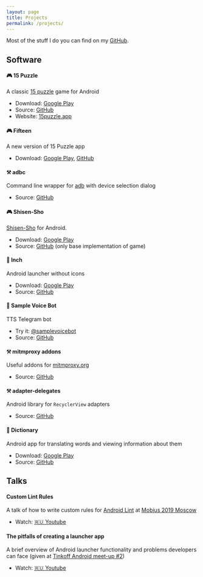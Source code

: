 ```yaml
---
layout: page
title: Projects
permalink: /projects/
---
```


Most of the stuff I do you can find on my [GitHub][github].

## Software

#### 🎮 15 Puzzle

A classic [15 puzzle][15-puzzle-wiki] game for Android

* Download: [Google Play][15-puzzle-store]
* Source: [GitHub][15-puzzle-source]
* Website: [15puzzle.app][15-puzzle-site]

#### 🎮 Fifteen

A new version of 15 Puzzle app

* Download: [Google Play][fifteen-store], [GitHub][fifteen-github]

#### ⚒️ adbc

Command line wrapper for [adb][adb-docs] with device selection dialog

* Source: [GitHub][adbc-source]

#### 🎮 Shisen-Sho

[Shisen-Sho](https://en.wikipedia.org/wiki/Shisen-Sho) for Android.

* Download: [Google Play][shisensho-store]
* Source: [GitHub][shisensho-source] (only base implementation of game)

#### 📱 lnch

Android launcher without icons

* Download: [Google Play][lnch-store]
* Source: [GitHub][lnch-source]

#### 💬 Sample Voice Bot

TTS Telegram bot

* Try it: [@samplevoicebot][samplevoicebot]
* Source: [GitHub][samplevoicebot-source]

#### ⚒️ mitmproxy addons

Useful addons for [mitmproxy.org](https://mitmproxy.org)

* Source: [GitHub][mitmproxy-addons-source]

#### ⚒️ adapter-delegates

Android library for `RecyclerView` adapters

* Source: [GitHub][adapter-delegates-source]

#### 📖 Dictionary

Android app for translating words and viewing information about them

* Download: [Google Play][dictionary-store]
* Source: [GitHub][dictionary-source]

## Talks

#### Custom Lint Rules

A talk of how to write custom rules for [Android Lint][android-lint] at [Mobius 2019 Moscow][custom-lint-rules-mobius]

* Watch: [🇷🇺 Youtube][custom-lint-rules-youtube]

#### The pitfalls of creating a launcher app

A brief overview of Android launcher functionality and problems developers can face (given
at [Tinkoff Android meet-up #2][tinkoff-meet-up-2])

* Watch: [🇷🇺 Youtube][launcher-pitfalls]

[github]: https://github.com/italankin

[15-puzzle-wiki]: https://en.wikipedia.org/wiki/15_puzzle

[15-puzzle-store]: https://play.google.com/store/apps/details?id=com.italankin.fifteen

[15-puzzle-source]: https://github.com/italankin/15Puzzle

[15-puzzle-site]: https://15puzzle.app

[fifteen-store]: https://play.google.com/store/apps/details?id=com.italankin.fifteen2

[fifteen-github]: https://github.com/italankin/fifteen-releases

[adb-docs]: https://developer.android.com/studio/command-line/adb

[adbc-source]: https://github.com/italankin/adbc

[shisensho-store]: https://play.google.com/store/apps/details?id=com.italankin.shisensho

[shisensho-source]: https://github.com/italankin/shisensho-base

[lnch-store]: https://play.google.com/store/apps/details?id=com.italankin.lnch

[lnch-source]: https://github.com/italankin/lnch

[samplevoicebot]: https://t.me/samplevoicebot

[samplevoicebot-source]: https://github.com/italankin/samplevoicebot

[mitmproxy-addons-source]: https://github.com/italankin/mitmproxy-addons

[adapter-delegates-source]: https://github.com/italankin/adapter-delegates

[dictionary-store]: https://play.google.com/store/apps/details?id=com.italankin.dictionary

[dictionary-source]: https://github.com/italankin/dictionary

[custom-lint-rules-mobius]: https://mobiusconf.com/en/

[custom-lint-rules-youtube]: https://www.youtube.com/watch?v=g-gVAylSs5A

[android-lint]: http://tools.android.com/tips/lint

[tinkoff-meet-up-2]: https://meetup.tinkoff.ru/event/android-meetup-2/

[launcher-pitfalls]: https://www.youtube.com/watch?v=erfMCHu8KdE
